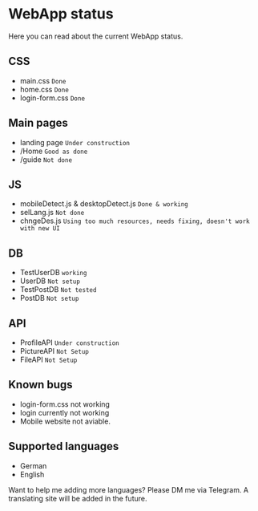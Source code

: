 # WebApp status
Here you can read about the current WebApp status.

## CSS
- main.css `Done`
- home.css `Done`
- login-form.css `Done`

## Main pages
- landing page `Under construction`
- /Home `Good as done`
- /guide `Not done`

## JS
- mobileDetect.js & desktopDetect.js `Done & working`
- selLang.js `Not done`
- chngeDes.js `Using too much resources, needs fixing, doesn't work with new UI`

## DB
- TestUserDB `working`
- UserDB `Not setup`
- TestPostDB `Not tested`
- PostDB `Not setup`

## API
- ProfileAPI `Under construction`
- PictureAPI `Not Setup`
- FileAPI `Not Setup`

## Known bugs
- login-form.css not working
- login currently not working
- Mobile website not aviable.

## Supported languages
- German
- English

Want to help me adding more languages? Please DM me via Telegram. A translating site will be added in the future.
